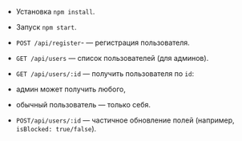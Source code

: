 - Установка `npm install`.
- Запуск `npm start`.

- `POST /api/register`- — регистрация пользователя.
- `GET /api/users` — список пользователей (для админов).
- `GET /api/users/:id` — получить пользователя по `id`:
- админ может получить любого,
- обычный пользователь — только себя.
- `POST/api/users/:id` — частичное обновление полей (например, `isBlocked: true/false`).